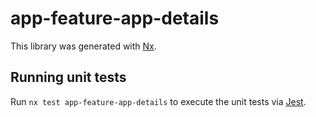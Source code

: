 # app-feature-app-details

This library was generated with [Nx](https://nx.dev).

## Running unit tests

Run `nx test app-feature-app-details` to execute the unit tests via [Jest](https://jestjs.io).
